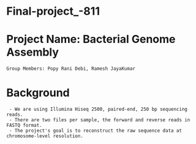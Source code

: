 # Final-project_-811
# Project Name: Bacterial Genome Assembly
    Group Members: Popy Rani Debi, Ramesh JayaKumar
# Background
     - We are using Illumina Hiseq 2500, paired-end, 250 bp sequencing reads.
     - There are two files per sample, the forward and reverse reads in FASTQ format.
     - The project's goal is to reconstruct the raw sequence data at chromosome-level resolution.
